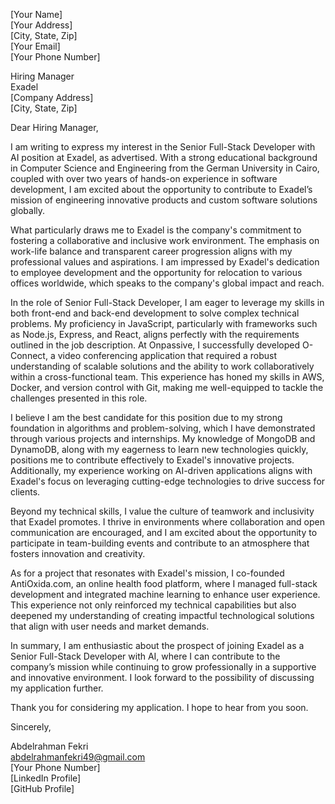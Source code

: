 [Your Name]  
[Your Address]  
[City, State, Zip]  
[Your Email]  
[Your Phone Number]  
  

Hiring Manager  
Exadel  
[Company Address]  
[City, State, Zip]  

Dear Hiring Manager,

I am writing to express my interest in the Senior Full-Stack Developer with AI position at Exadel, as advertised. With a strong educational background in Computer Science and Engineering from the German University in Cairo, coupled with over two years of hands-on experience in software development, I am excited about the opportunity to contribute to Exadel’s mission of engineering innovative products and custom software solutions globally.

What particularly draws me to Exadel is the company's commitment to fostering a collaborative and inclusive work environment. The emphasis on work-life balance and transparent career progression aligns with my professional values and aspirations. I am impressed by Exadel's dedication to employee development and the opportunity for relocation to various offices worldwide, which speaks to the company's global impact and reach.

In the role of Senior Full-Stack Developer, I am eager to leverage my skills in both front-end and back-end development to solve complex technical problems. My proficiency in JavaScript, particularly with frameworks such as Node.js, Express, and React, aligns perfectly with the requirements outlined in the job description. At Onpassive, I successfully developed O-Connect, a video conferencing application that required a robust understanding of scalable solutions and the ability to work collaboratively within a cross-functional team. This experience has honed my skills in AWS, Docker, and version control with Git, making me well-equipped to tackle the challenges presented in this role.

I believe I am the best candidate for this position due to my strong foundation in algorithms and problem-solving, which I have demonstrated through various projects and internships. My knowledge of MongoDB and DynamoDB, along with my eagerness to learn new technologies quickly, positions me to contribute effectively to Exadel's innovative projects. Additionally, my experience working on AI-driven applications aligns with Exadel's focus on leveraging cutting-edge technologies to drive success for clients.

Beyond my technical skills, I value the culture of teamwork and inclusivity that Exadel promotes. I thrive in environments where collaboration and open communication are encouraged, and I am excited about the opportunity to participate in team-building events and contribute to an atmosphere that fosters innovation and creativity.

As for a project that resonates with Exadel's mission, I co-founded AntiOxida.com, an online health food platform, where I managed full-stack development and integrated machine learning to enhance user experience. This experience not only reinforced my technical capabilities but also deepened my understanding of creating impactful technological solutions that align with user needs and market demands.

In summary, I am enthusiastic about the prospect of joining Exadel as a Senior Full-Stack Developer with AI, where I can contribute to the company’s mission while continuing to grow professionally in a supportive and innovative environment. I look forward to the possibility of discussing my application further.

Thank you for considering my application. I hope to hear from you soon.

Sincerely,

Abdelrahman Fekri  
abdelrahmanfekri49@gmail.com  
[Your Phone Number]  
[LinkedIn Profile]  
[GitHub Profile]  